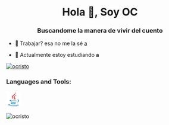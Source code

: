<h1 align="center">Hola 👋, Soy OC</h1>
<h3 align="center">Buscandome la manera de vivir del cuento</h3>

- 🔭 Trabajar? esa no me la sé [a](a)

- 🌱 Actualmente estoy estudiando **a**

<p align="left"> <a href="https://github.com/ryo-ma/github-profile-trophy"><img src="https://github-profile-trophy.vercel.app/?username=ocristo" alt="ocristo" /></a> </p>


<h3 align="left">Languages and Tools:</h3>
<p align="left"> <a href="https://www.java.com" target="_blank" rel="noreferrer"> <img src="https://raw.githubusercontent.com/devicons/devicon/master/icons/java/java-original.svg" alt="java" width="40" height="40"/> </a> </p>

<p><img align="center" src="https://github-readme-stats.vercel.app/api/top-langs?username=ocristo&show_icons=true&locale=en&layout=compact" alt="ocristo" /></p>
